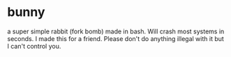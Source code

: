 # bunny
a super simple rabbit (fork bomb) made in bash. Will crash most systems in seconds. I made this for a friend. Please don't do anything illegal with it but I can't control you.
